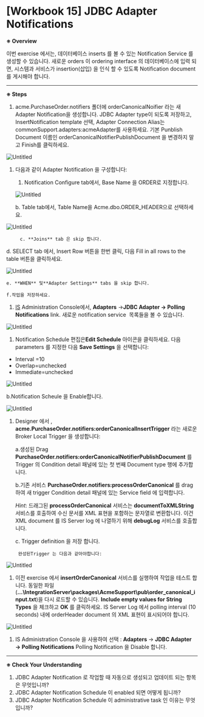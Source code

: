 # [Workbook 15]  JDBC Adapter Notifications

**※ Overview**

이번 exercise 에서는, 데이터베이스 inserts 를 볼 수 있는 Notification Service 를 생성할 수 있습니다. 새로운 orders 이 ordering interface 의 데이터베이스에 입력 되면, 시스템과 서비스가 insertion(삽입) 을 인식 할 수 있도록 Notification document 를 게시해야 합니다.

---

**※ Steps**

1. acme.PurchaseOrder.notifiers 폴더에 orderCanonicalNoifier 라는 새 Adapter Notification을 생성합니다. 
JDBC Adapter type이 되도록 저장하고, InsertNotification template 선택, Adapter Connection Alias는 commonSupport.adapters:acmeAdapter를 사용하세요.
기본 Punblish Document 이름인 orderCanonicalNotifierPublishDocument 을 변경하지 말고 Finish를 클릭하세요.

![Untitled](%5BWorkbook%2015%5D%20JDBC%20Adapter%20Notifications%20366348d839fe499f9a7892f1bbd20595/Untitled.png)

1. 다음과 같이 Adapter Notification 을 구성합니다:
    1. Notification Configure tab에서, Base Name 을 ORDER로 지정합니다.
    
    ![Untitled](%5BWorkbook%2015%5D%20JDBC%20Adapter%20Notifications%20366348d839fe499f9a7892f1bbd20595/Untitled%201.png)
    
     b. Table tab에서, Table Name을 Acme.dbo.ORDER_HEADER으로 선택하세요.
    

![Untitled](%5BWorkbook%2015%5D%20JDBC%20Adapter%20Notifications%20366348d839fe499f9a7892f1bbd20595/Untitled%202.png)

         c. **Joins** tab 은 skip 합니다.

   d. SELECT tab 에서, Insert Row 버튼을 한번 클릭, 다음 Fill in all rows to the table 버튼을
       클릭하세요.  

![Untitled](%5BWorkbook%2015%5D%20JDBC%20Adapter%20Notifications%20366348d839fe499f9a7892f1bbd20595/Untitled%203.png)

    e. **WHEN** 및**Adapter Settings** tabs 을 skip 합니다. 

    f.작업을 저장하세요.

1. [IS](http://3.IS) Administration Console에서, 
 **Adapters** →**JDBC Adapter → Polling Notifications** link. 
새로운 notification service  목록들을 볼 수 있습니다.   

![Untitled](%5BWorkbook%2015%5D%20JDBC%20Adapter%20Notifications%20366348d839fe499f9a7892f1bbd20595/Untitled%204.png)

1.  Notification Schedule 편집은**Edit Schedule** 아이콘을 클릭하세요. 다음 parameters 를 지정한 다음 **Save Settings** 을 선택합니다:
- Interval =10
- Overlap=unchecked
- Immediate=unchecked

![Untitled](%5BWorkbook%2015%5D%20JDBC%20Adapter%20Notifications%20366348d839fe499f9a7892f1bbd20595/Untitled%205.png)

b.Notification Scheule 을 Enable합니다.

![Untitled](%5BWorkbook%2015%5D%20JDBC%20Adapter%20Notifications%20366348d839fe499f9a7892f1bbd20595/Untitled%206.png)

1. Designer 에서 , **acme.**‌**PurchaseOrder.‌notifiers:‌orderCanonicalInsertTrigger** 라는 새로운 Broker Local Trigger 을 생성합니다:   
    
    a.생성된 Drag ‌**PurchaseOrder.‌notifiers:‌orderCanonicalNotifierPublishDocument** 를 Trigger 의 Condition detail 패널에 있는 첫 번째 Document type 행에 추가합니다.
    
    b.기존 서비스 ‌**PurchaseOrder.‌notifiers:‌processOrderCanonical** 를 drag 하여 새 trigger Condition detail 패널에 있는 Service field 에 입력합니다.  
    
    *Hint*: 드래그된 **processOrderCanonical** 서비스는 **documentToXMLString** 서비스를 호출하여 수신 문서를 XML 표현을 포함하는 문자열로 변환합니다. 이건 XML document 를 IS Server log 에 나열하기 위해 **debugLog** 서비스를 호출합니다.
    
    c. Trigger definition 을 저장 합니다.
    
        완성된Trigger 는 다음과 같아야합니다:
    

![Untitled](%5BWorkbook%2015%5D%20JDBC%20Adapter%20Notifications%20366348d839fe499f9a7892f1bbd20595/Untitled%207.png)

1. 이전 exercise 에서 **insertOrderCanonical** 서비스를 실행하여 작업을 테스트 합니다. 동일한 파일(**...\‌IntegrationServer\‌packages\‌AcmeSupport\‌pub\‌order_canonical_input.txt**)을 다시 로드할 수 있습니다.    **Include empty values for String Types** 을 체크하고 **OK** 를 클릭하세요. IS Server Log 에서 polling interval (10 seconds) 내에 orderHeader document 의 XML 표현이 표시되어야 합니다.         

![Untitled](%5BWorkbook%2015%5D%20JDBC%20Adapter%20Notifications%20366348d839fe499f9a7892f1bbd20595/Untitled%208.png)

1. IS Administration Console 을 사용하여 선택
: **Adapters** → **JDBC Adapter → Polling Notifications**
 Polling Notification 을 Disable 합니다.   

---

**※ Check Your Understanding**

1. JDBC Adapter Notification 로 작업할 때 자동으로 생성되고 업데이트 되는 항목은 무엇입니까?
2. JDBC Adapter Notification Schedule 이 enabled 되면 어떻게 됩니까?
3. JDBC Adapter Notification Schedule 이 administrative task 인 이유는 무엇입니까?
